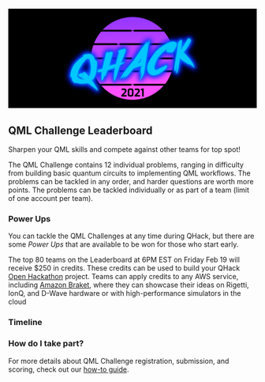 ![image](img/qhack-banner.png)

## QML Challenge Leaderboard

Sharpen your QML skills and compete against other teams for top spot! 

The QML Challenge contains 12 individual problems, ranging in difficulty from building basic 
quantum circuits to implementing QML workflows. The problems can be tackled in any order, 
and harder questions are worth more points. The problems can be tackled individually or 
as part of a team (limit of one account per team).

### Power Ups

You can tackle the QML Challenges at any time during QHack, but there are some *Power Ups* that are available
to be won for those who start early. 

The top 80 teams on the Leaderboard at 6PM EST on Friday Feb 19 will receive $250 in credits. These credits can 
be used to build your QHack [Open Hackathon](Open_Hackathon.md) project. Teams can apply credits to any AWS service, including [Amazon Braket](https://aws.amazon.com/braket/), where they can showcase their ideas on Rigetti, IonQ, and D-Wave hardware or with high-performance simulators in the cloud

### Timeline



### How do I take part?

For more details about QML Challenge registration, submission, and scoring, check out our [how-to guide](https://github.com/XanaduAI/QHack/blob/main/QML_Challenges/README.md).
